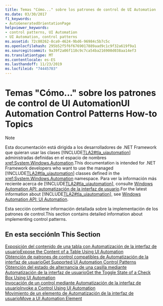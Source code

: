 ```yaml
---
title: Temas "Cómo..." sobre los patrones de control de UI Automation
ms.date: 03/30/2017
f1_keywords:
- AutoGeneratedOrientationPage
helpviewer_keywords:
- control patterns, UI Automation
- UI Automation, control patterns
ms.assetid: 72c80262-8ca9-4624-9bd6-96984c5b7c5c
ms.openlocfilehash: 295b52f5f6f6769017889aad9c1c9f32a619f9a1
ms.sourcegitcommit: 9a39f2a06f110c9c7ca54ba216900d038aa14ef3
ms.translationtype: MT
ms.contentlocale: es-ES
ms.lasthandoff: 11/23/2019
ms.locfileid: "74445703"
---
```

# <a name="ui-automation-control-patterns-how-to-topics"></a><span data-ttu-id="b2a1c-102">Temas "Cómo..." sobre los patrones de control de UI Automation</span><span class="sxs-lookup"><span data-stu-id="b2a1c-102">UI Automation Control Patterns How-to Topics</span></span>
> [!NOTE]
> <span data-ttu-id="b2a1c-103">Esta documentación está dirigida a los desarrolladores de .NET Framework que quieran usar las clases [!INCLUDE[TLA2#tla_uiautomation](../../../includes/tla2sharptla-uiautomation-md.md)] administradas definidas en el espacio de nombres <xref:System.Windows.Automation>.</span><span class="sxs-lookup"><span data-stu-id="b2a1c-103">This documentation is intended for .NET Framework developers who want to use the managed [!INCLUDE[TLA2#tla_uiautomation](../../../includes/tla2sharptla-uiautomation-md.md)] classes defined in the <xref:System.Windows.Automation> namespace.</span></span> <span data-ttu-id="b2a1c-104">Para ver la información más reciente acerca de [!INCLUDE[TLA2#tla_uiautomation](../../../includes/tla2sharptla-uiautomation-md.md)], consulte [Windows Automation API: automatización de la interfaz de usuario](/windows/win32/winauto/entry-uiauto-win32).</span><span class="sxs-lookup"><span data-stu-id="b2a1c-104">For the latest information about [!INCLUDE[TLA2#tla_uiautomation](../../../includes/tla2sharptla-uiautomation-md.md)], see [Windows Automation API: UI Automation](/windows/win32/winauto/entry-uiauto-win32).</span></span>  
  
 <span data-ttu-id="b2a1c-105">Esta sección contiene información detallada sobre la implementación de los patrones de control.</span><span class="sxs-lookup"><span data-stu-id="b2a1c-105">This section contains detailed information about implementing control patterns.</span></span>  
  
## <a name="in-this-section"></a><span data-ttu-id="b2a1c-106">En esta sección</span><span class="sxs-lookup"><span data-stu-id="b2a1c-106">In This Section</span></span>  
 [<span data-ttu-id="b2a1c-107">Exposición del contenido de una tabla con Automatización de la interfaz de usuario</span><span class="sxs-lookup"><span data-stu-id="b2a1c-107">Expose the Content of a Table Using UI Automation</span></span>](expose-the-content-of-a-table-using-ui-automation.md)  
 [<span data-ttu-id="b2a1c-108">Obtención de patrones de control compatibles de Automatización de la interfaz de usuario</span><span class="sxs-lookup"><span data-stu-id="b2a1c-108">Get Supported UI Automation Control Patterns</span></span>](get-supported-ui-automation-control-patterns.md)  
 [<span data-ttu-id="b2a1c-109">Obtención del estado de alternancia de una casilla mediante Automatización de la interfaz de usuario</span><span class="sxs-lookup"><span data-stu-id="b2a1c-109">Get the Toggle State of a Check Box Using UI Automation</span></span>](get-the-toggle-state-of-a-check-box-using-ui-automation.md)  
 [<span data-ttu-id="b2a1c-110">Invocación de un control mediante Automatización de la interfaz de usuario</span><span class="sxs-lookup"><span data-stu-id="b2a1c-110">Invoke a Control Using UI Automation</span></span>](invoke-a-control-using-ui-automation.md)  
 [<span data-ttu-id="b2a1c-111">Movimiento de un elemento de Automatización de la interfaz de usuario</span><span class="sxs-lookup"><span data-stu-id="b2a1c-111">Move a UI Automation Element</span></span>](move-a-ui-automation-element.md)
